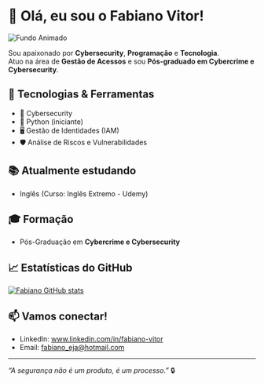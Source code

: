 # 👋 Olá, eu sou o Fabiano Vitor!

![Fundo Animado](https://media.giphy.com/media/26tn33aiTi1jkl6H6/giphy.gif)

Sou apaixonado por **Cybersecurity**, **Programação** e **Tecnologia**.  
Atuo na área de **Gestão de Acessos** e sou **Pós-graduado em Cybercrime e Cybersecurity**.

## 🚀 Tecnologias & Ferramentas
- 🔐 Cybersecurity
- 🐍 Python (iniciante)
- 🖥️ Gestão de Identidades (IAM)
- 🛡️ Análise de Riscos e Vulnerabilidades

## 📚 Atualmente estudando
- Inglês (Curso: Inglês Extremo - Udemy)

## 🎓 Formação
- Pós-Graduação em **Cybercrime e Cybersecurity**

## 📈 Estatísticas do GitHub
[![Fabiano GitHub stats](https://github-readme-stats.vercel.app/api?username=Fabiano-Vitor&show_icons=true&theme=tokyonight)](https://github.com/Fabiano-Vitor)

## 📫 Vamos conectar!
- LinkedIn: www.linkedin.com/in/fabiano-vitor
- Email: fabiano_eja@hotmail.com

---
*“A segurança não é um produto, é um processo.”* 🔒
